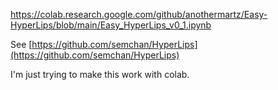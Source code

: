 https://colab.research.google.com/github/anothermartz/Easy-HyperLips/blob/main/Easy_HyperLips_v0_1.ipynb

See [https://github.com/semchan/HyperLips](https://github.com/semchan/HyperLips)

I'm just trying to make this work with colab.
